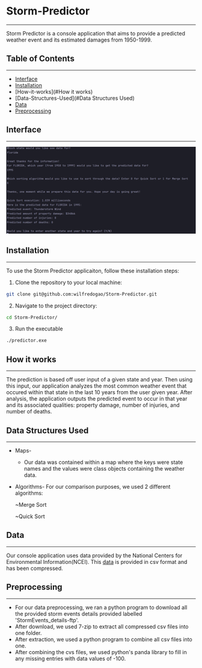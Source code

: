 # Storm-Predictor
-------

Storm Predictor is a console application that aims to provide a predicted weather event and its estimated damages from 1950-1999. 

## Table of Contents
-------
- [Interface](#Interface)
- [Installation](#Installation)
- [How-it-works](#How it works)
- [Data-Structures-Used](#Data Structures Used)
- [Data](#Data)
- [Preprocessing](#Preprocessing)

## Interface
-------
![Console Interface](pictures/console.png)

## Installation
-------
To use the Storm Predictor applicaiton, follow these installation steps:

1. Clone the repository to your local machine:
```bash
git clone git@github.com:wilfredogao/Storm-Predictor.git
```
2. Navigate to the project directory:
```bash
cd Storm-Predictor/
```
3. Run the executable
```bash
./predictor.exe
```

## How it works
-------
The prediction is based off user input of a given state and year. Then using this input, our application analyzes the most common weather event that occured within that state in the last 10 years from the user given year. 
After analysis, the application outputs the predicted event to occur in that year and its associated qualities: property damage, number of injuries, and number of deaths.

## Data Structures Used
-------
* Maps-
  * Our data was contained within a map where the keys were state names and the values were class objects containing the weather data.
* Algorithms-
For our comparison purposes, we used 2 different algorithms:

  ~Merge Sort

  ~Quick Sort

## Data
-------
Our console application uses data provided by the National Centers for Environmental Information(NCEI). This [data](https://www.ncei.noaa.gov/pub/data/swdi/stormevents/csvfiles/) is provided in csv format and has been compressed. 

## Preprocessing
-------
* For our data preprocessing, we ran a python program to download all the provided storm events details provided labelled 'StormEvents_details-ftp'.
* After download, we used 7-zip to extract all compressed csv files into one folder.
* After extraction, we used a python program to combine all csv files into one. 
* After combining the cvs files, we used python's panda library to fill in any missing entries with data values of -100.
